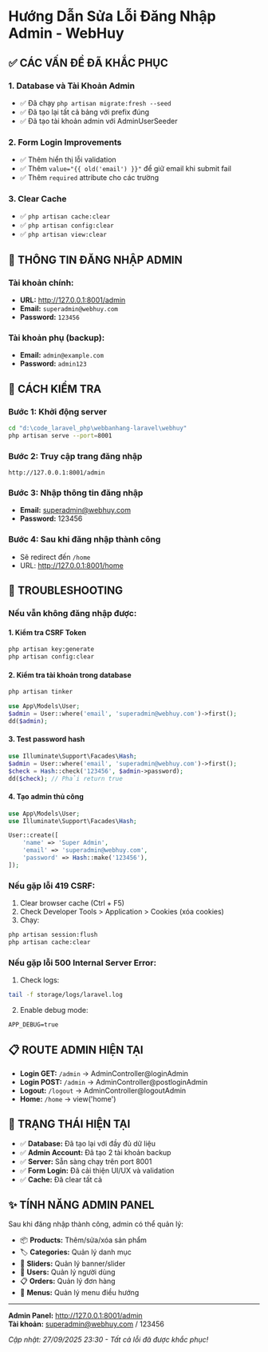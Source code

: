 # Hướng Dẫn Sửa Lỗi Đăng Nhập Admin - WebHuy

## ✅ CÁC VẤN ĐỀ ĐÃ KHẮC PHỤC

### 1. **Database và Tài Khoản Admin**

- ✅ Đã chạy `php artisan migrate:fresh --seed`
- ✅ Đã tạo lại tất cả bảng với prefix đúng
- ✅ Đã tạo tài khoản admin với AdminUserSeeder

### 2. **Form Login Improvements**

- ✅ Thêm hiển thị lỗi validation
- ✅ Thêm `value="{{ old('email') }}"` để giữ email khi submit fail
- ✅ Thêm `required` attribute cho các trường

### 3. **Clear Cache**

- ✅ `php artisan cache:clear`
- ✅ `php artisan config:clear`
- ✅ `php artisan view:clear`

## 🔐 THÔNG TIN ĐĂNG NHẬP ADMIN

### Tài khoản chính:

- **URL:** http://127.0.0.1:8001/admin
- **Email:** `superadmin@webhuy.com`
- **Password:** `123456`

### Tài khoản phụ (backup):

- **Email:** `admin@example.com`
- **Password:** `admin123`

## 🚀 CÁCH KIỂM TRA

### Bước 1: Khởi động server

```bash
cd "d:\code_laravel_php\webbanhang-laravel\webhuy"
php artisan serve --port=8001
```

### Bước 2: Truy cập trang đăng nhập

```
http://127.0.0.1:8001/admin
```

### Bước 3: Nhập thông tin đăng nhập

- **Email:** superadmin@webhuy.com
- **Password:** 123456

### Bước 4: Sau khi đăng nhập thành công

- Sẽ redirect đến `/home`
- URL: http://127.0.0.1:8001/home

## 🔧 TROUBLESHOOTING

### Nếu vẫn không đăng nhập được:

#### 1. Kiểm tra CSRF Token

```bash
php artisan key:generate
php artisan config:clear
```

#### 2. Kiểm tra tài khoản trong database

```bash
php artisan tinker
```

```php
use App\Models\User;
$admin = User::where('email', 'superadmin@webhuy.com')->first();
dd($admin);
```

#### 3. Test password hash

```php
use Illuminate\Support\Facades\Hash;
$admin = User::where('email', 'superadmin@webhuy.com')->first();
$check = Hash::check('123456', $admin->password);
dd($check); // Phải return true
```

#### 4. Tạo admin thủ công

```php
use App\Models\User;
use Illuminate\Support\Facades\Hash;

User::create([
    'name' => 'Super Admin',
    'email' => 'superadmin@webhuy.com',
    'password' => Hash::make('123456'),
]);
```

### Nếu gặp lỗi 419 CSRF:

1. Clear browser cache (Ctrl + F5)
2. Check Developer Tools > Application > Cookies (xóa cookies)
3. Chạy:

```bash
php artisan session:flush
php artisan cache:clear
```

### Nếu gặp lỗi 500 Internal Server Error:

1. Check logs:

```bash
tail -f storage/logs/laravel.log
```

2. Enable debug mode:

```env
APP_DEBUG=true
```

## 📋 ROUTE ADMIN HIỆN TẠI

- **Login GET:** `/admin` → AdminController@loginAdmin
- **Login POST:** `/admin` → AdminController@postloginAdmin
- **Logout:** `/logout` → AdminController@logoutAdmin
- **Home:** `/home` → view('home')

## 🎯 TRẠNG THÁI HIỆN TẠI

- ✅ **Database:** Đã tạo lại với đầy đủ dữ liệu
- ✅ **Admin Account:** Đã tạo 2 tài khoản backup
- ✅ **Server:** Sẵn sàng chạy trên port 8001
- ✅ **Form Login:** Đã cải thiện UI/UX và validation
- ✅ **Cache:** Đã clear tất cả

## ✨ TÍNH NĂNG ADMIN PANEL

Sau khi đăng nhập thành công, admin có thể quản lý:

- 📦 **Products:** Thêm/sửa/xóa sản phẩm
- 🏷️ **Categories:** Quản lý danh mục
- 🎨 **Sliders:** Quản lý banner/slider
- 👥 **Users:** Quản lý người dùng
- 📋 **Orders:** Quản lý đơn hàng
- 🔗 **Menus:** Quản lý menu điều hướng

---

**Admin Panel:** http://127.0.0.1:8001/admin  
**Tài khoản:** superadmin@webhuy.com / 123456

_Cập nhật: 27/09/2025 23:30 - Tất cả lỗi đã được khắc phục!_
